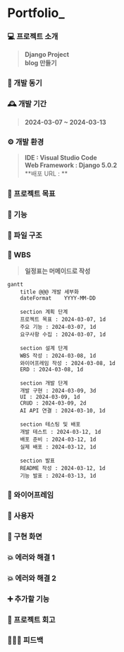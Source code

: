 # Portfolio_

### 💻 프로젝트 소개
>**Django Project** <br>
>**blog 만들기** <br>

### 🧠 개발 동기

### 🕰 개발 기간
>**2024-03-07 ~ 2024-03-13**

### ⚙ 개발 환경
>**IDE : Visual Studio Code** <br>
>**Web Framework : Django 5.0.2** <br>
>**배포 URL : **

### 🚩 프로젝트 목표

### 📌 기능

### 📂 파일 구조

### 🔎 WBS
>**일정표는 머메이드로 작성**
```mermaid
gantt
    title @@@ 개발 세부화
    dateFormat    YYYY-MM-DD

    section 계획 단계
    프로젝트 목표 : 2024-03-07, 1d
    주요 기능 : 2024-03-07, 1d
    요구사항 수집 : 2024-03-07, 1d
    
    section 설계 단계
    WBS 작성 : 2024-03-08, 1d
    와이어프레임 작성 : 2024-03-08, 1d
    ERD : 2024-03-08, 1d

    section 개발 단계
    개발 구현 : 2024-03-09, 3d
    UI : 2024-03-09, 1d
    CRUD : 2024-03-09, 2d
    AI API 연결 : 2024-03-10, 1d
    
    section 테스팅 및 배포
    개발 테스트 : 2024-03-12, 1d
    배포 준비 : 2024-03-12, 1d
    실제 배포 : 2024-03-12, 1d

    section 발표
    README 작성 : 2024-03-12, 1d
    기능 발표 : 2024-03-13, 1d
```

### 📏 와이어프레임

### 👤 사용자

### 📱 구현 화면

### 💥 에러와 해결 1

### 💥 에러와 해결 2

### ➕ 추가할 기능

### 💭 프로젝트 회고

### 👨🏻‍🏫 피드백

